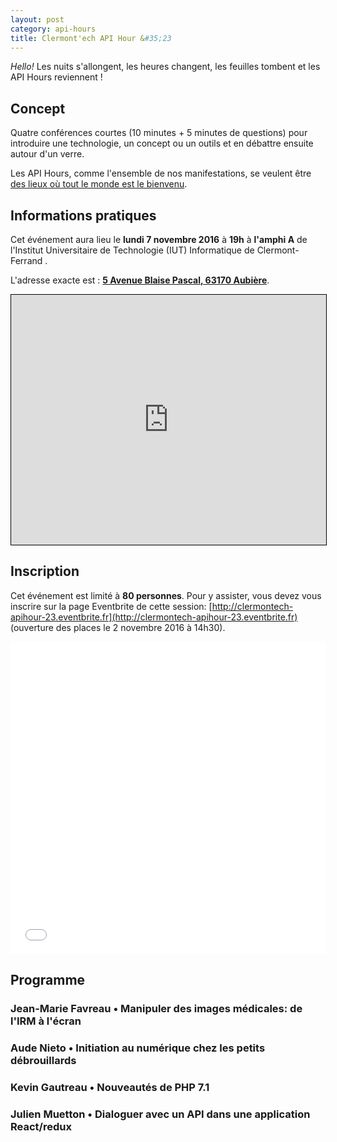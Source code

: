 ```yaml
---
layout: post
category: api-hours
title: Clermont'ech API Hour &#35;23
---
```


_Hello!_ Les nuits s'allongent, les heures changent, les feuilles tombent et les
API Hours reviennent !

## Concept

Quatre conférences courtes (10 minutes + 5 minutes de questions) pour
introduire une technologie, un concept ou un outils et en débattre ensuite
autour d'un verre.

Les API Hours, comme l'ensemble de nos manifestations, se veulent être [des
lieux où tout le monde est le bienvenu](/code-of-conduct.html).


## Informations pratiques

Cet événement aura lieu le **lundi 7 novembre 2016** à **19h** à **l'amphi A** de
l'Institut Universitaire de Technologie (IUT) Informatique de Clermont-Ferrand .

L'adresse exacte est : [**5 Avenue Blaise Pascal, 63170 Aubière**](http://www.openstreetmap.org/?mlat=45.76236&mlon=3.10901#map=19/45.76236/3.10901).

<iframe width="100%" height="400" frameborder="0" scrolling="no" marginheight="0" marginwidth="0" src="http://www.openstreetmap.org/export/embed.html?bbox=3.1072023510932927%2C45.76165322538482%2C3.1108233332633977%2C45.76306037189352&amp;layer=mapnik&amp;marker=45.76235680307551%2C3.1090128421783447" style="border: 1px solid black"></iframe>

## Inscription

Cet événement est limité à **80 personnes**.  Pour y assister, vous devez vous
inscrire sur la page Eventbrite de cette session: [http://clermontech-apihour-23.eventbrite.fr](http://clermontech-apihour-23.eventbrite.fr)
(ouverture des places le 2 novembre 2016 à 14h30).

<iframe  src="//eventbrite.fr/tickets-external?eid=29033218137&ref=etckt" frameborder="0" height="500" width="100%" vspace="0" hspace="0" marginheight="5" marginwidth="5" scrolling="auto" allowtransparency="true"></iframe>

## Programme

### Jean-Marie Favreau • Manipuler des images médicales: de l'IRM à l'écran

### Aude Nieto • Initiation au numérique chez les petits débrouillards

### Kevin Gautreau • Nouveautés de PHP 7.1

### Julien Muetton • Dialoguer avec un API dans une application React/redux
